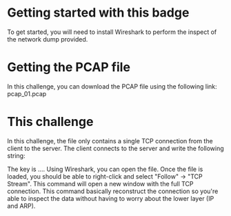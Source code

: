 # Getting started with this badge

To get started, you will need to install Wireshark to perform the inspect of the network dump provided.

# Getting the PCAP file

In this challenge, you can download the PCAP file using the following link: pcap_01.pcap

# This challenge

In this challenge, the file only contains a single TCP connection from the client to the server. The client connects to the server and write the following string:

The key is ....
Using Wireshark, you can open the file. Once the file is loaded, you should be able to right-click and select "Follow" -> "TCP Stream". This command will open a new window with the full TCP connection. This command basically reconstruct the connection so you're able to inspect the data without having to worry about the lower layer (IP and ARP).